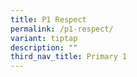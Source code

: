 ```yaml
---
title: P1 Respect
permalink: /p1-respect/
variant: tiptap
description: ""
third_nav_title: Primary 1
---
```

